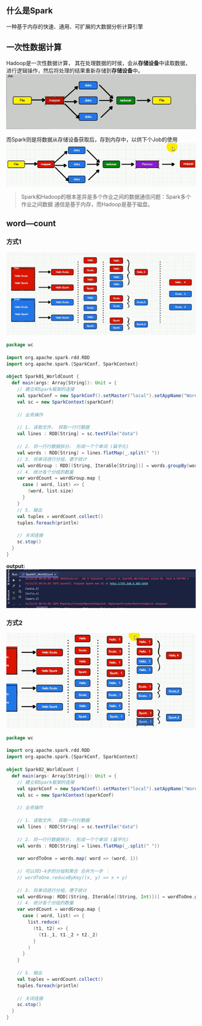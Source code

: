 ## 什么是Spark
一种基于内存的快速、通用、可扩展的大数据分析计算引擎

## 一次性数据计算
Hadoop是一次性数据计算， 其在处理数据的时侯，会从**存储设备**中读取数据，进行逻辑操作，然后将处理的结果重新存储到**存储设备**中。
![img.png](img.png)

而Spark则是将数据从存储设备获取后，存到内存中，以供下个Job的使用
![img_1.png](img_1.png)

> Spark和Hadoop的根本差异是多个作业之间的数据通信问题：Spark多个作业之间数据
通信是基于内存，而Hadoop是基于磁盘。

## word—count

### 方式1
![img_2.png](img_2.png)
```scala
package wc

import org.apache.spark.rdd.RDD
import org.apache.spark.{SparkConf, SparkContext}

object Spark01_WorldCount {
  def main(args: Array[String]): Unit = {
    // 建立和Spark框架的连接
    val sparkConf = new SparkConf().setMaster("local").setAppName("WordCount")
    val sc = new SparkContext(sparkConf)

    // 业务操作

    // 1. 读取文件， 获取一行行数据
    val lines : RDD[String] = sc.textFile("data")

    // 2. 将一行行数据拆分， 形成一个个单词 (扁平化)
    val words : RDD[String] = lines.flatMap(_.split(" "))
    // 3. 将单词进行分组，便于统计
    val wordGroup : RDD[(String, Iterable[String])] = words.groupBy(word => word)
    // 4. 统计各个分组的数量
    var wordCount = wordGroup.map {
      case ( word, list) => {
        (word, list.size)
      }
    }
    // 5. 输出
    val tuples = wordCount.collect()
    tuples.foreach(println)
    
    // 关闭连接
    sc.stop()
  }
}
```

**output:**
![img_3.png](img_3.png)

### 方式2
![img_4.png](img_4.png)
```scala
package wc

import org.apache.spark.rdd.RDD
import org.apache.spark.{SparkConf, SparkContext}

object Spark02_WorldCount {
  def main(args: Array[String]): Unit = {
    // 建立和Spark框架的连接
    val sparkConf = new SparkConf().setMaster("local").setAppName("WordCount")
    val sc = new SparkContext(sparkConf)

    // 业务操作

    // 1. 读取文件， 获取一行行数据
    val lines : RDD[String] = sc.textFile("data")

    // 2. 将一行行数据拆分， 形成一个个单词 (扁平化)
    val words : RDD[String] = lines.flatMap(_.split(" "))

    var wordToOne = words.map( word => (word, 1))

    // 可以将3-4步的分组和聚合 合并为一步 ： 
    // wordToOne.reduceByKey((x, y) => x + y)
    
    // 3. 将单词进行分组，便于统计
    val wordGroup: RDD[(String, Iterable[(String, Int)])] = wordToOne.groupBy(t => t._1)
    // 4. 统计各个分组的数量
    var wordCount = wordGroup.map {
      case ( word, list) => {
        list.reduce(
          (t1, t2) => {
            (t1._1, t1._2 + t2._2)
          }
        )
      }
    }
    
    // 5. 输出
    val tuples = wordCount.collect()
    tuples.foreach(println)

    // 关闭连接
    sc.stop()
  }
}
```
